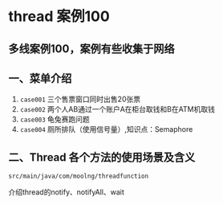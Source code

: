# thread 案例100
多线案例100，案例有些收集于网络
---
## 一、菜单介绍
1. ```case001``` 三个售票窗口同时出售20张票
2. ```case002``` 两个人AB通过一个账户A在柜台取钱和B在ATM机取钱
3. ```case003``` 龟兔赛跑问题
4. ```case004``` 厕所排队（使用信号量）,知识点：Semaphore

## 二、Thread 各个方法的使用场景及含义
```src/main/java/com/moolng/threadfunction```

介绍thread的notify、notifyAll、wait